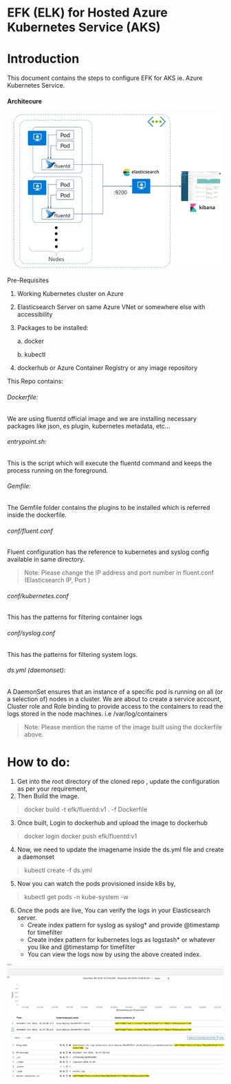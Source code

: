# EFK (ELK) for Hosted Azure Kubernetes Service (AKS)
# Introduction
This document contains the steps to configure EFK for AKS ie. Azure Kubernetes Service.

#### Architecure
![alt text](https://raw.githubusercontent.com/serush46/EFKforAKS/master/arch.png)

Pre-Requisites
1. Working Kubernetes cluster on Azure
2. Elasticsearch Server on same Azure VNet or somewhere else with accessibility 
3. Packages to be installed:

    a. docker
    
    b. kubectl 
4. dockerhub or Azure Container Registry or any image repository

This Repo contains:

###### Dockerfile:

We are using fluentd official image and we are installing necessary packages like json, es plugin, kubernetes metadata, etc...

###### entrypoint.sh:

This is the script which will execute the fluentd command and keeps the process running on the foreground.

###### Gemfile:

The Gemfile folder contains the plugins to be installed which is referred inside the dockerfile.

###### conf/fluent.conf

Fluent configuration has the reference to kubernetes and syslog config available in same directory. 
> Note: Please change the IP address and port number in fluent.conf (Elasticsearch IP, Port )

###### conf/kubernetes.conf

This has the patterns for filtering container logs

###### conf/syslog.conf

This has the patterns for filtering system logs.

###### ds.yml (daemonset):

A DaemonSet ensures that an instance of a specific pod is running on all (or a selection of) nodes in a cluster.
We are about to create a service account, Cluster role and Role binding to provide access to the containers to read the logs stored in the node machines. i.e /var/log/containers

> Note: Please mention the name of the image built using the dockerfile above.

# How to do:
1. Get into the root directory of the cloned repo , update the configuration as per your requirement,
2. Then Build the image.
> docker build -t efk/fluentd:v1 . -f Dockerfile
3. Once built, Login to dockerhub and upload the image to dockerhub
> docker login 
> docker push efk/fluentd:v1 
4. Now, we need to update the imagename inside the ds.yml file and create a daemonset
> kubectl create -f ds.yml
5. Now you can watch the pods provisioned inside k8s by,
> kubectl get pods -n kube-system -w
6. Once the pods are live, You can verify the logs in your Elasticsearch server.
    - Create index pattern for syslog as syslog* and provide @timestamp for timefilter
    - Create index pattern for kubernetes logs as logstash* or whatever you like and @timestamp for timefilter
    - You can view the logs now by using the above created index. 

![alt text](https://raw.githubusercontent.com/serush46/EFKforAKS/master/image.png)
